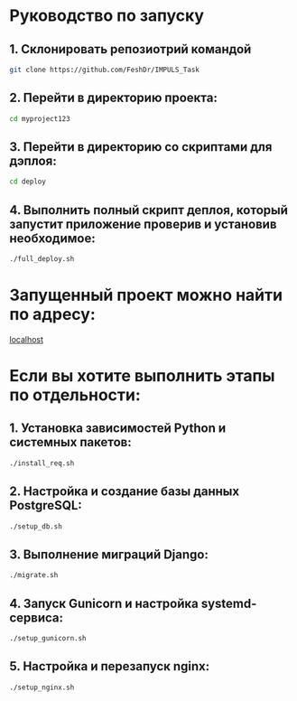 # Руководство по запуску

## 1. Склонировать репозиотрий командой 
```sh
git clone https://github.com/FeshDr/IMPULS_Task
```
## 2. Перейти в директорию проекта:
```sh
cd myproject123
```
## 3. Перейти в директорию со скриптами для дэплоя:
```sh
cd deploy
```
## 4. Выполнить полный скрипт деплоя, который запустит приложение проверив и установив необходимое:
```sh
./full_deploy.sh
```
# Запущенный проект можно найти по адресу:

[localhost](http://localhost/)

# Если вы хотите выполнить этапы по отдельности:
## 1. Установка зависимостей Python и системных пакетов:
```sh
./install_req.sh
```
## 2. Настройка и создание базы данных PostgreSQL:
```sh
./setup_db.sh
```
## 3. Выполнение миграций Django:
```sh
./migrate.sh
```
## 4. Запуск Gunicorn и настройка systemd-сервиса:
```sh
./setup_gunicorn.sh
```
## 5. Настройка и перезапуск nginx:
```sh
./setup_nginx.sh
```